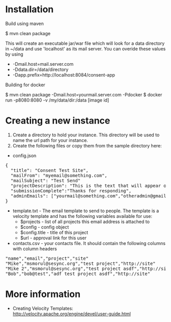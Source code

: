 # Installation

Build using maven

$ mvn clean package

This will create an executable jar/war file which will look for a data directory in ~/data and use 'localhost' as its mail server. You can overide these values by using
* -Dmail.host=mail.server.com
* -Ddata.dir=/data/directory
* -Dapp.prefix=http://localhost:8084/consent-app

Building for docker 

$ mvn clean package -Dmail.host=yourmail.server.com -Pdocker
$ docker run -p8080:8080 -v /my/data/dir:/data [image id]

# Creating a new instance

1. Create a directory to hold your instance. This directory will be used to name the url path for your instance. 
2. Create the following files or copy them from the sample directory here:
* config.json
<pre>
{ 
  "title": "Consent Test Site", 
  "mailFrom": "myemail@something.com", 
  "mailSubject": "Test Send" 
  "projectDescription": "This is the text that will appear on the website. It can contain html and links"
  "submissionComplete":"Thanks for responding",
  "adminEmails": ["yourmail@something.com","otheradmin@gmail.com"]
}
</pre>
* template.txt - The email template to send to people. The template is a velocity template and has the following variables available for use:
    * $projects - list of all projects this email address is attached to
    * $config - config object
    * $config.title - title of this project
    * $url - approval link for this user
* contacts.csv - your contacts file. It should contain the following columns with column headers
<pre>
"name","email","project","site"
"Mike","msmorul@sesync.org","test project","http://site"
"Mike 2","msmorul@sesync.org","test project asdf","http://site"
"Bob","bob@test","adf test project asdf","http://site"
</pre>

# More information

* Creating Velocity Templates: http://velocity.apache.org/engine/devel/user-guide.html
